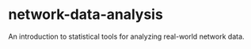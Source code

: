 # network-data-analysis
An introduction to statistical tools for analyzing real-world network data.
